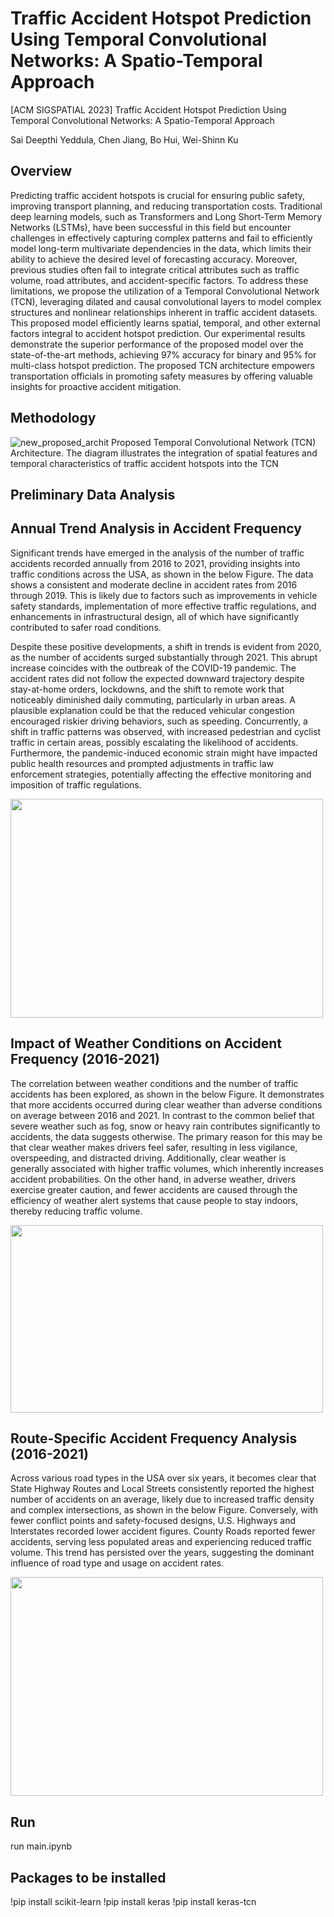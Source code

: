 # Traffic Accident Hotspot Prediction Using Temporal Convolutional Networks: A Spatio-Temporal Approach

[ACM SIGSPATIAL 2023] Traffic Accident Hotspot Prediction Using Temporal Convolutional Networks: A Spatio-Temporal Approach

Sai Deepthi Yeddula, Chen Jiang, Bo Hui, Wei-Shinn Ku

## Overview
Predicting traffic accident hotspots is crucial for ensuring public safety, improving transport planning, and reducing transportation costs. Traditional deep learning models, such as Transformers and Long Short-Term Memory Networks (LSTMs), have been successful in this field but encounter challenges in effectively capturing complex patterns and fail to efficiently model long-term multivariate dependencies in the data, which limits their ability to achieve the desired level of forecasting accuracy. Moreover, previous studies often fail to integrate critical attributes such as traffic volume, road attributes, and accident-specific factors. To address these limitations, we propose the utilization of a Temporal Convolutional Network (TCN),  leveraging dilated and causal convolutional layers to model complex structures and nonlinear relationships inherent in traffic accident datasets. This proposed model efficiently learns spatial, temporal, and other external factors integral to accident hotspot prediction. Our experimental results demonstrate the superior performance of the proposed model over the state-of-the-art methods, achieving 97\% accuracy for binary and 95\% for multi-class hotspot prediction. The proposed TCN architecture empowers transportation officials in promoting safety measures by offering valuable insights for proactive accident mitigation.

## Methodology
![new_proposed_archit](https://github.com/SaiDeepthiYeddula/TCN_Accident-Hotspot-Predict/assets/42706378/4cf46a45-6cd1-45ed-bfbf-5a6471dfc814)
Proposed Temporal Convolutional Network (TCN) Architecture. The diagram illustrates the integration of spatial features and temporal characteristics of traffic accident hotspots into the TCN

## Preliminary Data Analysis

## Annual Trend Analysis in Accident Frequency
Significant trends have emerged in the analysis of the number of traffic accidents recorded annually from 2016 to 2021, providing insights into traffic conditions across the USA, as shown in the below Figure. The data shows a consistent and moderate decline in accident rates from 2016 through 2019. This is likely due to factors such as improvements in vehicle safety standards, implementation of more effective traffic regulations, and enhancements in infrastructural design, all of which have significantly contributed to safer road conditions.

Despite these positive developments, a shift in trends is evident from 2020, as the number of accidents surged substantially through 2021. This abrupt increase coincides with the outbreak of the COVID-19 pandemic. The accident rates did not follow the expected downward trajectory despite stay-at-home orders, lockdowns, and the shift to remote work that noticeably diminished daily commuting, particularly in urban areas. A plausible explanation could be that the reduced vehicular congestion encouraged riskier driving behaviors, such as speeding. Concurrently, a shift in traffic patterns was observed, with increased pedestrian and cyclist traffic in certain areas, possibly escalating the likelihood of accidents. Furthermore, the pandemic-induced economic strain might have impacted public health resources and prompted adjustments in traffic law enforcement strategies, potentially affecting the effective monitoring and imposition of traffic regulations.

<img src="https://github.com/SaiDeepthiYeddula/TCN_Accident-Hotspot-Predict/assets/42706378/897f0239-f7a6-4381-85df-ec0d5dcd086d/" width="500" height="350">

## Impact of Weather Conditions on Accident Frequency (2016-2021)
The correlation between weather conditions and the number of traffic accidents has been explored, as shown in the below Figure. It demonstrates that more accidents occurred during clear weather than adverse conditions on average between 2016 and 2021. In contrast to the common belief that severe weather such as fog, snow or heavy rain contributes significantly to accidents, the data suggests otherwise. The primary reason for this may be that clear weather makes drivers feel safer, resulting in less vigilance, overspeeding, and distracted driving.  Additionally, clear weather is generally associated with higher traffic volumes, which inherently increases accident probabilities. On the other hand, in adverse weather, drivers exercise greater caution, and fewer accidents are caused through the efficiency of weather alert systems that cause people to stay indoors, thereby reducing traffic volume.

<img src="https://github.com/SaiDeepthiYeddula/TCN_Accident-Hotspot-Predict/assets/42706378/e10ca293-770f-42dd-a7d7-e4a409967dc4" width="500" height="300">

## Route-Specific Accident Frequency Analysis (2016-2021)
Across various road types in the USA over six years, it becomes clear that State Highway Routes and Local Streets consistently reported the highest number of accidents on an average, likely due to increased traffic density and complex intersections, as shown in the below Figure. Conversely, with fewer conflict points and safety-focused designs, U.S. Highways and Interstates recorded lower accident figures. County Roads reported fewer accidents, serving less populated areas and experiencing reduced traffic volume. This trend has persisted over the years, suggesting the dominant influence of road type and usage on accident rates. 

<img src="https://github.com/SaiDeepthiYeddula/TCN_Accident-Hotspot-Predict/assets/42706378/f1181231-4289-4c69-9427-7ed31c310f16" width="500" height="350">

## Run
run main.ipynb

## Packages to be installed
!pip install scikit-learn
!pip install keras
!pip install keras-tcn
